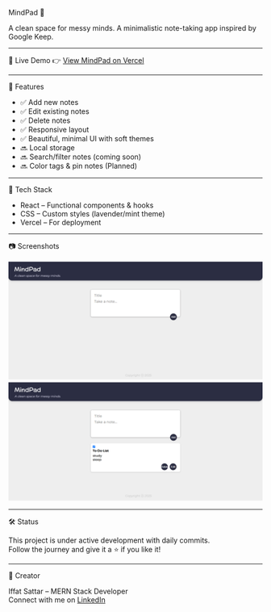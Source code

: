 MindPad 🧠

A clean space for messy minds.
A minimalistic note-taking app inspired by Google Keep.

---

🔗 Live Demo
👉 [View MindPad on Vercel](https://mindpad-eosin.vercel.app/)

---

📌 Features
- ✅ Add new notes
- ✅ Edit existing notes
- ✅ Delete notes
- ✅ Responsive layout
- ✅ Beautiful, minimal UI with soft themes
- 🔜 Local storage
- 🔜 Search/filter notes (coming soon)
- 🔜 Color tags & pin notes (Planned)

---

🚀 Tech Stack
- React – Functional components & hooks
- CSS – Custom styles (lavender/mint theme)
- Vercel – For deployment

---

📷 Screenshots

![Desktop View](screenshots/image1.png)
![Desktop View](screenshots/image2.png)

---

🛠️ Status

This project is under active development with daily commits.  
Follow the journey and give it a ⭐️ if you like it!

---

🙌 Creator

Iffat Sattar – MERN Stack Developer  
Connect with me on [LinkedIn](https://www.linkedin.com/in/iffat-sattar-134b62182/) 